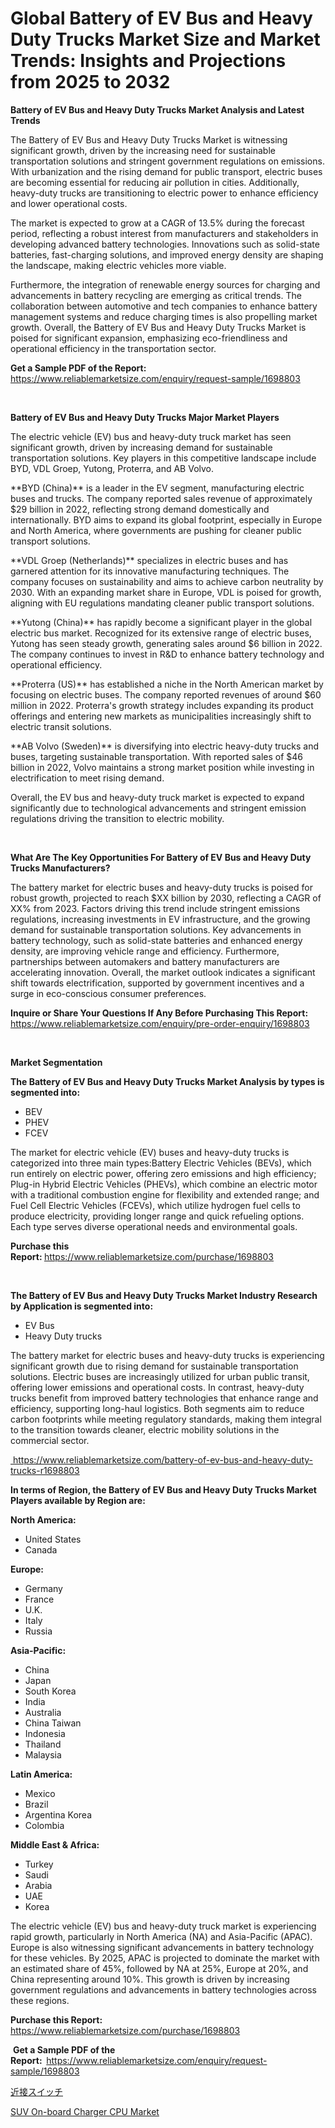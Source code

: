 <p><h1>Global Battery of EV Bus and Heavy Duty Trucks Market Size and Market Trends: Insights and Projections from 2025 to 2032</h1></p><p><strong>Battery of EV Bus and Heavy Duty Trucks Market Analysis and Latest Trends</strong></p>
<p><p>The Battery of EV Bus and Heavy Duty Trucks Market is witnessing significant growth, driven by the increasing need for sustainable transportation solutions and stringent government regulations on emissions. With urbanization and the rising demand for public transport, electric buses are becoming essential for reducing air pollution in cities. Additionally, heavy-duty trucks are transitioning to electric power to enhance efficiency and lower operational costs.</p><p>The market is expected to grow at a CAGR of 13.5% during the forecast period, reflecting a robust interest from manufacturers and stakeholders in developing advanced battery technologies. Innovations such as solid-state batteries, fast-charging solutions, and improved energy density are shaping the landscape, making electric vehicles more viable. </p><p>Furthermore, the integration of renewable energy sources for charging and advancements in battery recycling are emerging as critical trends. The collaboration between automotive and tech companies to enhance battery management systems and reduce charging times is also propelling market growth. Overall, the Battery of EV Bus and Heavy Duty Trucks Market is poised for significant expansion, emphasizing eco-friendliness and operational efficiency in the transportation sector.</p></p>
<p><strong>Get a Sample PDF of the Report:&nbsp;</strong> <a href="https://www.reliablemarketsize.com/enquiry/request-sample/1698803?utm_campaign=1197&utm_medium=2&utm_source=Github&utm_content=ia&utm_term=09012025&utm_id=battery-of-ev-bus-and-heavy-duty-trucks">https://www.reliablemarketsize.com/enquiry/request-sample/1698803</a></p>
<p>&nbsp;</p>
<p><strong>Battery of EV Bus and Heavy Duty Trucks Major Market Players</strong></p>
<p><p>The electric vehicle (EV) bus and heavy-duty truck market has seen significant growth, driven by increasing demand for sustainable transportation solutions. Key players in this competitive landscape include BYD, VDL Groep, Yutong, Proterra, and AB Volvo.</p><p>**BYD (China)** is a leader in the EV segment, manufacturing electric buses and trucks. The company reported sales revenue of approximately $29 billion in 2022, reflecting strong demand domestically and internationally. BYD aims to expand its global footprint, especially in Europe and North America, where governments are pushing for cleaner public transport solutions.</p><p>**VDL Groep (Netherlands)** specializes in electric buses and has garnered attention for its innovative manufacturing techniques. The company focuses on sustainability and aims to achieve carbon neutrality by 2030. With an expanding market share in Europe, VDL is poised for growth, aligning with EU regulations mandating cleaner public transport solutions.</p><p>**Yutong (China)** has rapidly become a significant player in the global electric bus market. Recognized for its extensive range of electric buses, Yutong has seen steady growth, generating sales around $6 billion in 2022. The company continues to invest in R&D to enhance battery technology and operational efficiency.</p><p>**Proterra (US)** has established a niche in the North American market by focusing on electric buses. The company reported revenues of around $60 million in 2022. Proterra's growth strategy includes expanding its product offerings and entering new markets as municipalities increasingly shift to electric transit solutions.</p><p>**AB Volvo (Sweden)** is diversifying into electric heavy-duty trucks and buses, targeting sustainable transportation. With reported sales of $46 billion in 2022, Volvo maintains a strong market position while investing in electrification to meet rising demand.</p><p>Overall, the EV bus and heavy-duty truck market is expected to expand significantly due to technological advancements and stringent emission regulations driving the transition to electric mobility.</p></p>
<p>&nbsp;</p>
<p><strong>What Are The Key Opportunities For Battery of EV Bus and Heavy Duty Trucks Manufacturers?</strong></p>
<p><p>The battery market for electric buses and heavy-duty trucks is poised for robust growth, projected to reach $XX billion by 2030, reflecting a CAGR of XX% from 2023. Factors driving this trend include stringent emissions regulations, increasing investments in EV infrastructure, and the growing demand for sustainable transportation solutions. Key advancements in battery technology, such as solid-state batteries and enhanced energy density, are improving vehicle range and efficiency. Furthermore, partnerships between automakers and battery manufacturers are accelerating innovation. Overall, the market outlook indicates a significant shift towards electrification, supported by government incentives and a surge in eco-conscious consumer preferences.</p></p>
<p><strong>Inquire or Share Your Questions If Any Before Purchasing This Report:</strong> <a href="https://www.reliablemarketsize.com/enquiry/pre-order-enquiry/1698803?utm_campaign=1197&utm_medium=2&utm_source=Github&utm_content=ia&utm_term=09012025&utm_id=battery-of-ev-bus-and-heavy-duty-trucks">https://www.reliablemarketsize.com/enquiry/pre-order-enquiry/1698803</a></p>
<p>&nbsp;</p>
<p><strong>Market Segmentation</strong></p>
<p><strong>The Battery of EV Bus and Heavy Duty Trucks Market Analysis by types is segmented into:</strong></p>
<p><ul><li>BEV</li><li>PHEV</li><li>FCEV</li></ul></p>
<p><p>The market for electric vehicle (EV) buses and heavy-duty trucks is categorized into three main types:Battery Electric Vehicles (BEVs), which run entirely on electric power, offering zero emissions and high efficiency; Plug-in Hybrid Electric Vehicles (PHEVs), which combine an electric motor with a traditional combustion engine for flexibility and extended range; and Fuel Cell Electric Vehicles (FCEVs), which utilize hydrogen fuel cells to produce electricity, providing longer range and quick refueling options. Each type serves diverse operational needs and environmental goals.</p></p>
<p><strong>Purchase this Report:&nbsp;</strong><a href="https://www.reliablemarketsize.com/purchase/1698803?utm_campaign=1197&utm_medium=2&utm_source=Github&utm_content=ia&utm_term=09012025&utm_id=battery-of-ev-bus-and-heavy-duty-trucks">https://www.reliablemarketsize.com/purchase/1698803</a></p>
<p>&nbsp;</p>
<p><strong>The Battery of EV Bus and Heavy Duty Trucks Market Industry Research by Application is segmented into:</strong></p>
<p><ul><li>EV Bus</li><li>Heavy Duty trucks</li></ul></p>
<p><p>The battery market for electric buses and heavy-duty trucks is experiencing significant growth due to rising demand for sustainable transportation solutions. Electric buses are increasingly utilized for urban public transit, offering lower emissions and operational costs. In contrast, heavy-duty trucks benefit from improved battery technologies that enhance range and efficiency, supporting long-haul logistics. Both segments aim to reduce carbon footprints while meeting regulatory standards, making them integral to the transition towards cleaner, electric mobility solutions in the commercial sector.</p></p>
<p><a href="https://www.reliablemarketsize.com/battery-of-ev-bus-and-heavy-duty-trucks-r1698803?utm_campaign=1197&utm_medium=2&utm_source=Github&utm_content=ia&utm_term=09012025&utm_id=battery-of-ev-bus-and-heavy-duty-trucks">&nbsp;https://www.reliablemarketsize.com/battery-of-ev-bus-and-heavy-duty-trucks-r1698803</a></p>
<p><strong>In terms of Region, the Battery of EV Bus and Heavy Duty Trucks Market Players available by Region are:</strong></p>
<p>
    <p> <strong> North America: </strong>
        <ul>
            <li>United States</li>
            <li>Canada</li>
        </ul>
        </p> 
    <p> <strong> Europe: </strong>
        <ul>
            <li>Germany</li>
            <li>France</li>
            <li>U.K.</li>
            <li>Italy</li>
            <li>Russia</li>
        </ul>
        </p> 
    <p> <strong> Asia-Pacific: </strong>
        <ul>
            <li>China</li>
            <li>Japan</li>
            <li>South Korea</li>
            <li>India</li>
            <li>Australia</li>
            <li>China Taiwan</li>
            <li>Indonesia</li>
            <li>Thailand</li>
            <li>Malaysia</li>
        </ul>
        </p> 
    <p> <strong> Latin America: </strong>
        <ul>
            <li>Mexico</li>
            <li>Brazil</li>
            <li>Argentina Korea</li>
            <li>Colombia</li>
        </ul>
        </p> 
    <p> <strong> Middle East & Africa: </strong>
        <ul>
            <li>Turkey</li>
            <li>Saudi</li>
            <li>Arabia</li>
            <li>UAE</li>
            <li>Korea</li>
        </ul>
    </p>
    </p>
<p><p>The electric vehicle (EV) bus and heavy-duty truck market is experiencing rapid growth, particularly in North America (NA) and Asia-Pacific (APAC). Europe is also witnessing significant advancements in battery technology for these vehicles. By 2025, APAC is projected to dominate the market with an estimated share of 45%, followed by NA at 25%, Europe at 20%, and China representing around 10%. This growth is driven by increasing government regulations and advancements in battery technologies across these regions.</p></p>
<p><strong>Purchase this Report: </strong><a href="https://www.reliablemarketsize.com/purchase/1698803?utm_campaign=1197&utm_medium=2&utm_source=Github&utm_content=ia&utm_term=09012025&utm_id=battery-of-ev-bus-and-heavy-duty-trucks">https://www.reliablemarketsize.com/purchase/1698803</a></p>
<p>&nbsp;<strong>Get a Sample PDF of the Report:&nbsp;&nbsp;</strong><a href="https://www.reliablemarketsize.com/enquiry/request-sample/1698803?utm_campaign=1197&utm_medium=2&utm_source=Github&utm_content=ia&utm_term=09012025&utm_id=battery-of-ev-bus-and-heavy-duty-trucks">https://www.reliablemarketsize.com/enquiry/request-sample/1698803</a></p>
<p><strong></strong></p>
<p><p><a href="https://github.com/lababdou/Market-Research-Report-List-6/blob/main/585272729761.md?utm_campaign=1197&utm_medium=2&utm_source=Github&utm_content=ia&utm_term=09012025&utm_id=battery-of-ev-bus-and-heavy-duty-trucks">近接スイッチ</a></p><p><a href="https://github.com/prosalinda88/Market-Research-Report-List-7/blob/main/suv-on-board-charger-cpu-market.md?utm_campaign=1197&utm_medium=2&utm_source=Github&utm_content=ia&utm_term=09012025&utm_id=battery-of-ev-bus-and-heavy-duty-trucks">SUV On-board Charger CPU Market</a></p></p>